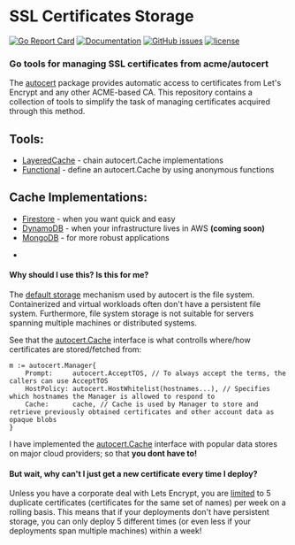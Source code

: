 # SSL Certificates Storage

[![Go Report Card](https://goreportcard.com/badge/github.com/adrianosela/certcache)](https://goreportcard.com/report/github.com/adrianosela/certcache)
[![Documentation](https://godoc.org/github.com/adrianosela/certcache?status.svg)](https://godoc.org/github.com/adrianosela/certcache)
[![GitHub issues](https://img.shields.io/github/issues/adrianosela/certcache.svg)](https://github.com/adrianosela/certcache/issues)
[![license](https://img.shields.io/github/license/yangwenmai/how-to-add-badge-in-github-readme.svg)](https://github.com/adrianosela/certcache/blob/master/LICENSE)
</center>

### Go tools for managing SSL certificates from acme/autocert

The [autocert](https://godoc.org/golang.org/x/crypto/acme/autocert) package provides automatic access to certificates from Let's Encrypt and any other ACME-based CA. This repository contains a collection of tools to simplify the task of managing certificates acquired through this method.

## Tools:
* [LayeredCache](https://godoc.org/github.com/adrianosela/certcache#LayeredCache) - chain autocert.Cache implementations
* [Functional](https://godoc.org/github.com/adrianosela/certcache#Functional) - define an autocert.Cache by using anonymous functions

## Cache Implementations:
*  [Firestore](https://godoc.org/github.com/adrianosela/certcache#Firestore) - when you want quick and easy
*  [DynamoDB](https://godoc.org/github.com/adrianosela/certcache#DynamoDB) - when your infrastructure lives in AWS **(coming soon)**
*  [MongoDB](https://godoc.org/github.com/adrianosela/certcache#MongoDB) - for more robust applications

-

#### Why should I use this? Is this for me?

The [default storage](https://godoc.org/golang.org/x/crypto/acme/autocert#DirCache) mechanism used by autocert is the file system. Containerized and virtual workloads often don't have a persistent file system. Furthermore, file system storage is not suitable for servers spanning multiple machines or distributed systems.

See that the [autocert.Cache](https://godoc.org/golang.org/x/crypto/acme/autocert#Cache) interface is what controlls where/how certificates are stored/fetched from:

```
m := autocert.Manager{
	Prompt:     autocert.AcceptTOS, // To always accept the terms, the callers can use AcceptTOS
	HostPolicy: autocert.HostWhitelist(hostnames...), // Specifies which hostnames the Manager is allowed to respond to
	Cache:      cache, // Cache is used by Manager to store and retrieve previously obtained certificates and other account data as opaque blobs
}
```

I have implemented the [autocert.Cache](https://godoc.org/golang.org/x/crypto/acme/autocert#Cache) interface with popular data stores on major cloud providers; so that **you dont have to!**

#### But wait, why can't I just get a new certificate every time I deploy?

Unless you have a corporate deal with Lets Encrypt, you are [limited](https://letsencrypt.org/docs/rate-limits/) to 5 duplicate certificates (certificates for the same set of names) per week on a rolling basis. This means that if your deployments don't have persistent storage, you can only deploy 5 different times (or even less if your deployments span multiple machines) within a week!
